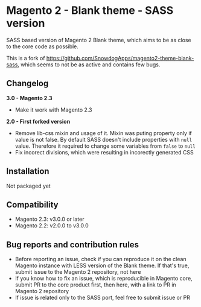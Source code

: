 # Magento 2 - Blank theme - SASS version

SASS based version of Magento 2 Blank theme, which aims to be as close to the core code as possible.

This is a fork of https://github.com/SnowdogApps/magento2-theme-blank-sass, which seems to not be as active and contains few bugs.

## Changelog

**3.0 - Magento 2.3**

* Make it work with Magento 2.3

**2.0 - First forked version**

* Remove lib-css mixin and usage of it. Mixin was puting property only if value is not false. By default SASS doesn't include properties with `null` value. Therefore it required to change some variables from `false` to `null`
* Fix incorect divisions, which were resulting in incorectly generated CSS

## Installation
Not packaged yet

## Compatibility
* Magento 2.3: v3.0.0 or later
* Magento 2.2: v2.0.0 to v3.0.0

## Bug reports and contribution rules
- Before reporting an issue, check if you can reproduce it on the clean Magento instance with LESS version of the Blank theme. If that's true, submit issue to the Magento 2 repository, not here
- If you know how to fix an issue, which is reproducible in Magento core, submit PR to the core product first, then here, with a link to PR in Magento 2 repository
- If issue is related only to the SASS port, feel free to submit issue or PR
